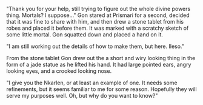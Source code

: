 "Thank you for your help, still trying to figure out the whole divine powers thing. Mortals? I suppose..." Gon stared at Prismari for a second, decided that it was fine to share with him, and then drew a stone tablet from his robes and placed it before them. It was marked with a scratchy sketch of some little mortal. Gon squatted down and placed a hand on it.

"I am still working out the details of how to make them, but here. Ileso."

From the stone tablet Gon drew out the a short and wiry looking thing in the form of a jade statue as he lifted his hand. It had large pointed ears, angry looking eyes, and a crooked looking nose.

"I give you the Nkarlen, or at least an example of one. It needs some refinements, but it seems familiar to me for some reason. Hopefully they will serve my purposes well. Oh, but why do you want to know?"